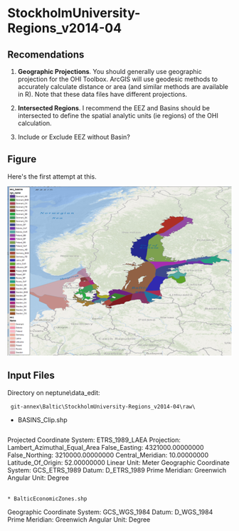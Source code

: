 # StockholmUniversity-Regions_v2014-04


## Recomendations

1. **Geographic Projections**. You should generally use geographic projection for the OHI Toolbox. ArcGIS will use geodesic methods to accurately calculate distance or area (and similar methods are available in R). Note that these data files have different projections.

1. **Intersected Regions**. I recommend the EEZ and Basins should be intersected to define the spatial analytic units (ie regions) of the OHI calculation.
  1. Include or Exclude EEZ without Basin?


## Figure
Here's the first attempt at this.

![tmp/baltic_regions.mxd](fig/baltic_regions.png)

## Input Files

Directory on neptune\data_edit:

```
 git-annex\Baltic\StockholmUniversity-Regions_v2014-04\raw\
```

* BASINS_Clip.shp

  ```
Projected Coordinate System:	ETRS_1989_LAEA
Projection:	Lambert_Azimuthal_Equal_Area
False_Easting:	4321000.00000000
False_Northing:	3210000.00000000
Central_Meridian:	10.00000000
Latitude_Of_Origin:	52.00000000
Linear Unit: 	Meter
Geographic Coordinate System:	GCS_ETRS_1989
Datum: 	D_ETRS_1989
Prime Meridian: 	Greenwich
Angular Unit: 	Degree
```

* BalticEconomicZones.shp

  ```
Geographic Coordinate System:	GCS_WGS_1984
Datum: 	D_WGS_1984
Prime Meridian: 	Greenwich
Angular Unit: 	Degree
```